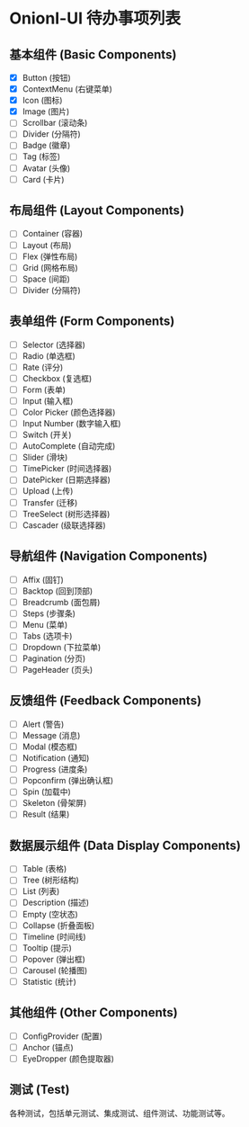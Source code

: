 # Onionl-UI 待办事项列表

## 基本组件 (Basic Components)
- [x] Button (按钮)
- [x] ContextMenu (右键菜单)
- [x] Icon (图标)
- [x] Image (图片)
- [ ] Scrollbar (滚动条)
- [ ] Divider (分隔符)
- [ ] Badge (徽章)
- [ ] Tag (标签)
- [ ] Avatar (头像)
- [ ] Card (卡片)

## 布局组件 (Layout Components)
- [ ] Container (容器)
- [ ] Layout (布局)
- [ ] Flex (弹性布局)
- [ ] Grid (网格布局)
- [ ] Space (间距)
- [ ] Divider (分隔符)

## 表单组件 (Form Components)
- [ ] Selector (选择器)
- [ ] Radio (单选框)
- [ ] Rate (评分)
- [ ] Checkbox (复选框)
- [ ] Form (表单)
- [ ] Input (输入框)
- [ ] Color Picker (颜色选择器)
- [ ] Input Number (数字输入框)
- [ ] Switch (开关)
- [ ] AutoComplete (自动完成)
- [ ] Slider (滑块)
- [ ] TimePicker (时间选择器)
- [ ] DatePicker (日期选择器)
- [ ] Upload (上传)
- [ ] Transfer (迁移)
- [ ] TreeSelect (树形选择器)
- [ ] Cascader (级联选择器)

## 导航组件 (Navigation Components)
- [ ] Affix (固钉)
- [ ] Backtop (回到顶部)
- [ ] Breadcrumb (面包屑)
- [ ] Steps (步骤条)
- [ ] Menu (菜单)
- [ ] Tabs (选项卡)
- [ ] Dropdown (下拉菜单)
- [ ] Pagination (分页)
- [ ] PageHeader (页头)

## 反馈组件 (Feedback Components)
- [ ] Alert (警告)
- [ ] Message (消息)
- [ ] Modal (模态框)
- [ ] Notification (通知)
- [ ] Progress (进度条)
- [ ] Popconfirm (弹出确认框)
- [ ] Spin (加载中)
- [ ] Skeleton (骨架屏)
- [ ] Result (结果)

## 数据展示组件 (Data Display Components)
- [ ] Table (表格)
- [ ] Tree (树形结构)
- [ ] List (列表)
- [ ] Description (描述)
- [ ] Empty (空状态)
- [ ] Collapse (折叠面板)
- [ ] Timeline (时间线)
- [ ] Tooltip (提示)
- [ ] Popover (弹出框)
- [ ] Carousel (轮播图)
- [ ] Statistic (统计)

## 其他组件 (Other Components)
- [ ] ConfigProvider (配置)
- [ ] Anchor (锚点)
- [ ] EyeDropper (颜色提取器)

## 测试 (Test)
各种测试，包括单元测试、集成测试、组件测试、功能测试等。
